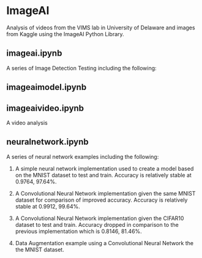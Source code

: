 # ImageAI
Analysis of videos from the VIMS lab in University of Delaware and images from Kaggle using the ImageAI Python Library.

## imageai.ipynb
A series of Image Detection Testing including the following: 


## imageaimodel.ipynb


## imageaivideo.ipynb
A video analysis 

## neuralnetwork.ipynb
A series of neural network examples including the following:

1. A simple neural network implementation used to create a model based on the MNIST dataset to test and train. Accuracy is relatively stable at 0.9764, 97.64%.

2. A Convolutional Neural Network implementation given the same MNIST dataset for comparison of improved accuracy. Accuracy is relatively stable at 0.9912, 99.64%.

3. A Convolutional Neural Network implementation given the CIFAR10 dataset to test and train. Accuracy dropped in comparison to the previous implementation which is 0.8146, 81.46%.

4. Data Augmentation example using a Convolutional Neural Network the the MNIST dataset.
